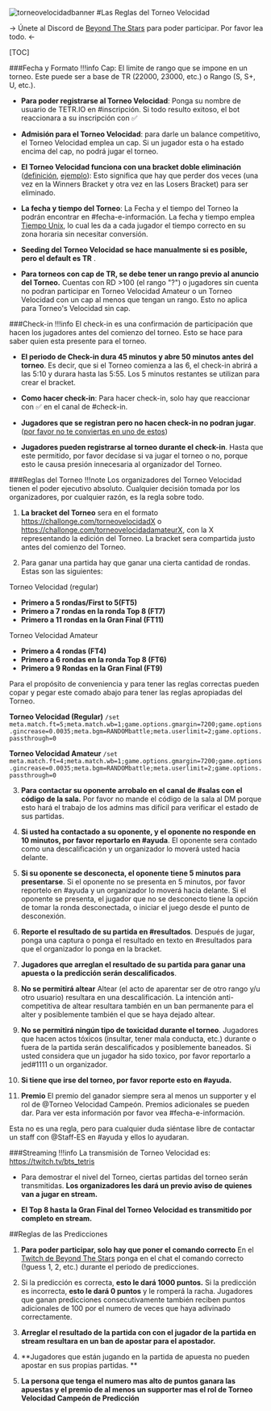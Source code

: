 ![torneovelocidadbanner](https://i.imgur.com/49afXSh.png)
#Las Reglas del Torneo Velocidad 

-> Únete al Discord de [Beyond The Stars](https://discord.gg/j2bF8Kpj2V) para poder participar. Por favor lea todo. <-

[TOC]

###Fecha y Formato 
!!!info Cap: El limite de rango que se impone en un torneo. Este puede ser a base de TR (22000, 23000, etc.) o Rango (S, S+, U, etc.).  
- **Para poder registrarse al Torneo Velocidad**: Ponga su nombre de usuario de TETR.IO en #inscripción. Si todo resulto exitoso, el bot reaccionara a su inscripción con ✅

- **Admisión para el Torneo Velocidad**: para darle un balance competitivo, el Torneo Velocidad emplea un cap. Si un jugador esta o ha estado encima del cap, no podrá jugar el torneo. 

- **El Torneo Velocidad funciona con una bracket doble eliminación** ([definición](https://www.geekno.com/glosario/brackets), [ejemplo](https://challonge.com/torneovelocidadX)): Esto significa que hay que perder dos veces (una vez en la Winners Bracket y otra vez en las Losers Bracket) para ser eliminado. 

- **La fecha y tiempo del Torneo**: La Fecha y el tiempo del Torneo la podrán encontrar en #fecha-e-información. La fecha y tiempo emplea [Tiempo Unix](https://es.wikipedia.org/wiki/Tiempo_Unix), lo cual les da a cada jugador el tiempo correcto en su zona horaria sin necesitar conversión. 

- **Seeding del Torneo Velocidad se hace manualmente si es posible, pero el default es TR**
.
- **Para torneos con cap de TR, se debe tener un rango previo al anuncio del Torneo.** Cuentas con RD >100 (el rango "?") o jugadores sin cuenta no podran participar en Torneo Velocidad Amateur o un Torneo Velocidad con un cap al menos que tengan un rango. Esto no aplica para Torneo's Velocidad sin cap. 

###Check-in
!!!info El check-in es una confirmación de participación que hacen los jugadores antes del comienzo del torneo. Esto se hace para saber quien esta presente para el torneo.

- **El periodo de Check-in dura 45 minutos y abre 50 minutos antes del torneo**. Es decir, que si el Torneo comienza a las 6, el check-in abrirá a las 5:10 y durara hasta las 5:55. Los 5 minutos restantes se utilizan para crear el bracket. 

- **Como hacer check-in**: Para hacer check-in, solo hay que reaccionar con ✅ en el canal de #check-in. 

- **Jugadores que se registran pero no hacen check-in no podran jugar**. ([por favor no te conviertas en uno de estos](https://www.youtube.com/watch?v=ZsLS08P7FMk))

- **Jugadores pueden registrarse al torneo durante el check-in**. Hasta que este permitido, por favor decídase si va jugar el torneo o no, porque esto le causa presión innecesaria al organizador del Torneo. 

###Reglas del Torneo
!!!note Los organizadores del Torneo Velocidad tienen el poder ejecutivo absoluto. Cualquier decisión tomada por los organizadores, por cualquier razón, es la regla sobre todo.

1. **La bracket del Torneo** sera en el formato https://challonge.com/torneovelocidadX o https://challonge.com/torneovelocidadamateurX, con la X representando la edición del Torneo. La bracket sera compartida justo antes del comienzo del Torneo. 

2. Para ganar una partida hay que ganar una cierta cantidad de rondas. Estas son las siguientes:

Torneo Velocidad (regular)
- **Primero a 5 rondas/First to 5(FT5)**
- **Primero a 7 rondas en la ronda Top 8 (FT7)**
- **Primero a 11 rondas en la Gran Final (FT11)** 

Torneo Velocidad Amateur
- **Primero a 4 rondas (FT4)**
- **Primero a 6 rondas en la ronda Top 8 (FT6)**
- **Primero a 9 Rondas en la Gran Final (FT9)**

Para el propósito de conveniencia y para tener las reglas correctas pueden copar y pegar este comado abajo para tener las reglas apropiadas del Torneo.
 
**Torneo Velocidad (Regular)**
```/set meta.match.ft=5;meta.match.wb=1;game.options.gmargin=7200;game.options.gincrease=0.0035;meta.bgm=RANDOMbattle;meta.userlimit=2;game.options.passthrough=0``` 

**Torneo Velocidad Amateur**
```/set meta.match.ft=4;meta.match.wb=1;game.options.gmargin=7200;game.options.gincrease=0.0035;meta.bgm=RANDOMbattle;meta.userlimit=2;game.options.passthrough=0``` 

3. **Para contactar su oponente arrobalo en el canal de #salas con el código de la sala.** 
Por favor no mande el código de la sala al DM porque esto hará el trabajo de los admins mas difícil para verificar el estado de sus partidas. 

4. **Si usted ha contactado a su oponente, y el oponente no responde en 10 minutos, por favor reportarlo en #ayuda**. 
El oponente sera contado como una descalificación y un organizador lo moverá usted hacia delante. 

5. **Si su oponente se desconecta, el oponente tiene 5 minutos para presentarse**. 
Si el oponente no se presenta en 5 minutos, por favor reportelo en #ayuda y un organizador lo moverá hacia delante. Si el oponente se presenta, el jugador que no se desconecto tiene la opción de tomar la ronda desconectada, o iniciar el juego desde el punto de desconexión.

6. **Reporte el resultado de su partida en #resultados**. 
Después de jugar, ponga una captura o ponga el resultado en texto en #resultados para que el organizador lo ponga en la bracket. 

7. **Jugadores que arreglan el resultado de su partida para ganar una apuesta o la predicción serán descalificados**.

8. **No se permitirá altear** 
Altear (el acto de aparentar ser de otro rango y/u otro usuario) resultara en una descalificación. La intención anti-competitiva de altear resultara también en un ban permanente para el alter y posiblemente también el que se haya dejado altear. 
 
9. **No se permitirá ningún tipo de toxicidad durante el torneo**.
Jugadores que hacen actos tóxicos (insultar, tener mala conducta, etc.) durante o fuera de la partida serán descalificados y posiblemente baneados. Si usted considera que un jugador ha sido toxico, por favor reportarlo a jed#1111 o un organizador. 

10. **Si tiene que irse del torneo, por favor reporte esto en #ayuda.**

11. **Premio**
El premio del ganador siempre sera al menos un supporter y el rol de @Torneo Velocidad Campeón. Premios adicionales se pueden dar. Para ver esta información por favor vea #fecha-e-información. 

Esta no es una regla, pero para cualquier duda siéntase libre de contactar un staff con @Staff-ES en #ayuda y ellos lo ayudaran. 

###Streaming
!!!info La transmisión de Torneo Velocidad es: https://twitch.tv/bts_tetris 

- Para demostrar el nivel del Torneo, ciertas partidas del torneo serán transmitidas. **Los organizadores les dará un previo aviso de quienes van a jugar en stream.**

- **El Top 8 hasta la Gran Final del Torneo Velocidad es transmitido por completo en stream.**

##Reglas de las Predicciones

1. **Para poder participar, solo hay que poner el comando correcto** 
En el [Twitch de Beyond The Stars](https://twitch.tv/bts_tetris) ponga en el chat el comando correcto (!guess 1, 2, etc.) durante el periodo de predicciones.  

2. Si la predicción es correcta, **esto le dará 1000 puntos.** Si la predicción es incorrecta, **esto le dará 0 puntos** y le romperá la racha. 
Jugadores que ganan predicciones consecutivamente también reciben puntos adicionales de 100 por el numero de veces que haya adivinado correctamente. 

3. **Arreglar el resultado de la partida con con el jugador de la partida en stream resultara en un ban de apostar para el apostador.**

4. **Jugadores que están jugando en la partida de apuesta no pueden apostar en sus propias partidas. **

5. **La persona que tenga el numero mas alto de puntos ganara las apuestas y el premio de al menos un supporter mas el rol de Torneo Velocidad Campeón de Predicción**
